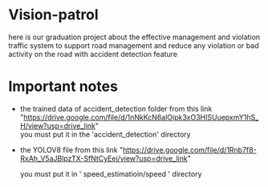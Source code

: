 # Vision-patrol
here is our graduation project about the effective management and violation traffic system  to support road management and reduce any violation or bad activity on the road with accident detection feature 

# Important notes  

- the trained data of accident_detection folder from this link
 "https://drive.google.com/file/d/1nNkKcN6alOipk3xO3HISUuepxmY1hS_H/view?usp=drive_link"  
   you must put it in the 'accident_detection' directory 

- the YOLOV8 file from this link "https://drive.google.com/file/d/1Rnb7f8-RxAh_V5aJBlpzTX-SfNtCyEej/view?usp=drive_link"

   you must put it in  ' speed_estimatioin/speed ' directory
